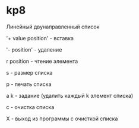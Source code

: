 # kp8
Линейный двунаправленный список

'+ value position' - вставка

'- position' - удаление

r position - чтение элемента

s - размер списка

p - печать списка

a k - задание (удалить каждый k элемент списка)

c - очистка списка

X - выход из программы с очисткой списка
